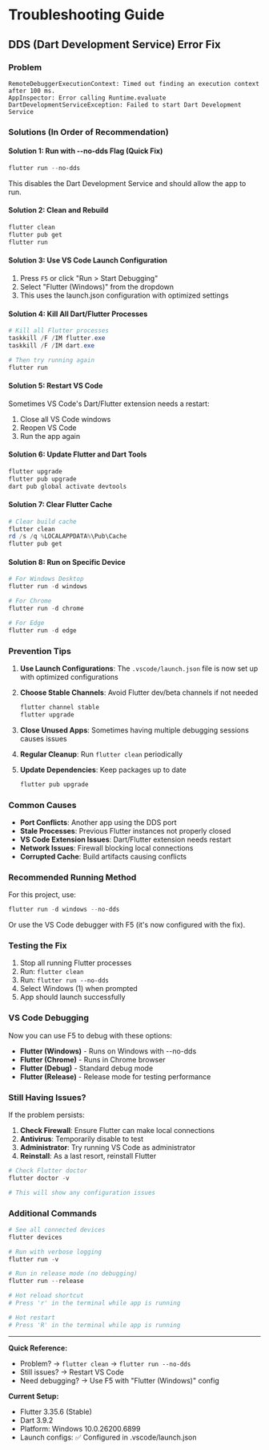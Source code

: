 # Troubleshooting Guide

## DDS (Dart Development Service) Error Fix

### Problem
```
RemoteDebuggerExecutionContext: Timed out finding an execution context after 100 ms.
AppInspector: Error calling Runtime.evaluate
DartDevelopmentServiceException: Failed to start Dart Development Service
```

### Solutions (In Order of Recommendation)

#### Solution 1: Run with --no-dds Flag (Quick Fix)
```powershell
flutter run --no-dds
```
This disables the Dart Development Service and should allow the app to run.

#### Solution 2: Clean and Rebuild
```powershell
flutter clean
flutter pub get
flutter run
```

#### Solution 3: Use VS Code Launch Configuration
1. Press `F5` or click "Run > Start Debugging"
2. Select "Flutter (Windows)" from the dropdown
3. This uses the launch.json configuration with optimized settings

#### Solution 4: Kill All Dart/Flutter Processes
```powershell
# Kill all Flutter processes
taskkill /F /IM flutter.exe
taskkill /F /IM dart.exe

# Then try running again
flutter run
```

#### Solution 5: Restart VS Code
Sometimes VS Code's Dart/Flutter extension needs a restart:
1. Close all VS Code windows
2. Reopen VS Code
3. Run the app again

#### Solution 6: Update Flutter and Dart Tools
```powershell
flutter upgrade
flutter pub upgrade
dart pub global activate devtools
```

#### Solution 7: Clear Flutter Cache
```powershell
# Clear build cache
flutter clean
rd /s /q %LOCALAPPDATA%\Pub\Cache
flutter pub get
```

#### Solution 8: Run on Specific Device
```powershell
# For Windows Desktop
flutter run -d windows

# For Chrome
flutter run -d chrome

# For Edge
flutter run -d edge
```

### Prevention Tips

1. **Use Launch Configurations**: The `.vscode/launch.json` file is now set up with optimized configurations

2. **Choose Stable Channels**: Avoid Flutter dev/beta channels if not needed
   ```powershell
   flutter channel stable
   flutter upgrade
   ```

3. **Close Unused Apps**: Sometimes having multiple debugging sessions causes issues

4. **Regular Cleanup**: Run `flutter clean` periodically

5. **Update Dependencies**: Keep packages up to date
   ```powershell
   flutter pub upgrade
   ```

### Common Causes

- **Port Conflicts**: Another app using the DDS port
- **Stale Processes**: Previous Flutter instances not properly closed
- **VS Code Extension Issues**: Dart/Flutter extension needs restart
- **Network Issues**: Firewall blocking local connections
- **Corrupted Cache**: Build artifacts causing conflicts

### Recommended Running Method

For this project, use:
```powershell
flutter run -d windows --no-dds
```

Or use the VS Code debugger with F5 (it's now configured with the fix).

### Testing the Fix

1. Stop all running Flutter processes
2. Run: `flutter clean`
3. Run: `flutter run --no-dds`
4. Select Windows (1) when prompted
5. App should launch successfully

### VS Code Debugging

Now you can use F5 to debug with these options:
- **Flutter (Windows)** - Runs on Windows with --no-dds
- **Flutter (Chrome)** - Runs in Chrome browser
- **Flutter (Debug)** - Standard debug mode
- **Flutter (Release)** - Release mode for testing performance

### Still Having Issues?

If the problem persists:

1. **Check Firewall**: Ensure Flutter can make local connections
2. **Antivirus**: Temporarily disable to test
3. **Administrator**: Try running VS Code as administrator
4. **Reinstall**: As a last resort, reinstall Flutter

```powershell
# Check Flutter doctor
flutter doctor -v

# This will show any configuration issues
```

### Additional Commands

```powershell
# See all connected devices
flutter devices

# Run with verbose logging
flutter run -v

# Run in release mode (no debugging)
flutter run --release

# Hot reload shortcut
# Press 'r' in the terminal while app is running

# Hot restart
# Press 'R' in the terminal while app is running
```

---

**Quick Reference:**
- Problem? → `flutter clean` → `flutter run --no-dds`
- Still issues? → Restart VS Code
- Need debugging? → Use F5 with "Flutter (Windows)" config

**Current Setup:**
- Flutter 3.35.6 (Stable)
- Dart 3.9.2
- Platform: Windows 10.0.26200.6899
- Launch configs: ✅ Configured in .vscode/launch.json
